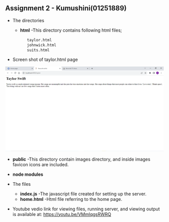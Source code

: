 ## Assignment 2 - Kumushini(01251889)

* The directories
  * **html**
    -This directory contains following html files;
     
           taylor.html 
           johnwick.html 
           suits.html

* Screen shot of taylor.html page

<img src="Screenshots/Screenshot_of_fav_artist.png" width="700">

  * **public**
    -This directory contain images directory, and inside images favicon icons are included.
  * **node modules**
    
* The files
   * **index.js**
     -The javascript file created for setting up the server.
   * **home.html**
     -Html file referring to the home page.

* Youtube vedio link for viewing files, running server, and viewing output is available at: https://youtu.be/VMmlqgsRWRQ 
